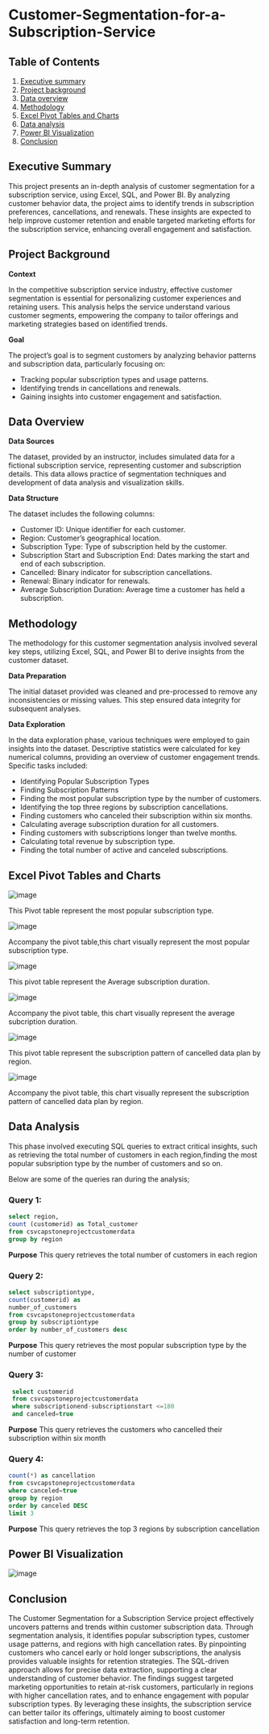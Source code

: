 # Customer-Segmentation-for-a-Subscription-Service
## Table of Contents
1. [Executive summary](executivesummary)
2. [Project background](projectbackground)
3. [Data overview](dataoverview)
4. [Methodology](methodology)
5. [Excel Pivot Tables and Charts](excelpivottablesandcharts)
6. [Data analysis](data-analysis)
7. [Power BI Visualization](powerbivisualization)
8. [Conclusion](conclusion)

## Executive Summary
This project presents an in-depth analysis of customer segmentation for a subscription service, using Excel, SQL, and Power BI. By analyzing customer behavior data, the project aims to identify trends in subscription preferences, cancellations, and renewals. These insights are expected to help improve customer retention and enable targeted marketing efforts for the subscription service, enhancing overall engagement and satisfaction.
## Project Background
**Context**

In the competitive subscription service industry, effective customer segmentation is essential for personalizing customer experiences and retaining users. This analysis helps the service understand various customer segments, empowering the company to tailor offerings and marketing strategies based on identified trends.

**Goal**

The project’s goal is to segment customers by analyzing behavior patterns and subscription data, particularly focusing on:
- Tracking popular subscription types and usage patterns.
- Identifying trends in cancellations and renewals.
- Gaining insights into customer engagement and satisfaction.
## Data Overview
**Data Sources**

The dataset, provided by an instructor, includes simulated data for a fictional subscription service, representing customer and subscription details. This data allows practice of segmentation techniques and development of data analysis and visualization skills.

**Data Structure**

The dataset includes the following columns:
- Customer ID: Unique identifier for each customer.
- Region: Customer’s geographical location.
- Subscription Type: Type of subscription held by the customer.
- Subscription Start and Subscription End: Dates marking the start and end of each subscription.
- Cancelled: Binary indicator for subscription cancellations.
- Renewal: Binary indicator for renewals.
- Average Subscription Duration: Average time a customer has held a subscription.
## Methodology
The methodology for this customer segmentation analysis involved several key steps, utilizing Excel, SQL, and Power BI to derive insights from the customer dataset.

**Data Preparation**
	
The initial dataset provided was cleaned and pre-processed to remove any inconsistencies or missing values. This step ensured data integrity for subsequent analyses.
	
**Data Exploration**

In the data exploration phase, various techniques were employed to gain insights into the dataset. Descriptive statistics were calculated for key numerical columns, providing an overview of customer engagement trends. Specific tasks included:
- Identifying Popular Subscription Types
- Finding Subscription Patterns
- Finding the most popular subscription type by the number of customers.
- Identifying the top three regions by subscription cancellations.
- Finding customers who canceled their subscription within six months.
- Calculating average subscription duration for all customers.
- Finding customers with subscriptions longer than twelve months.
- Calculating total revenue by subscription type.
- Finding the total number of active and canceled subscriptions.
## Excel Pivot Tables and Charts
![image](https://github.com/user-attachments/assets/f64c1855-7784-46af-99a4-5601881e5e48)

This Pivot table represent the most popular subscription type.

![image](https://github.com/user-attachments/assets/88bf139e-9348-47a9-b800-c94eca44db83)

Accompany the pivot table,this chart visually represent the most popular subscription type.

![image](https://github.com/user-attachments/assets/6f2c7837-6af8-4f07-be94-35c0329db106)

This pivot table represent the Average subscription duration.

![image](https://github.com/user-attachments/assets/1c8806de-f615-482e-8ab9-e8924abb8be8)

Accompany the pivot table, this chart visually represent the average subcription duration.

![image](https://github.com/user-attachments/assets/57740a7c-dbd1-4c79-8268-8571dab39445)

This pivot table represent the subscription pattern of cancelled data plan by region.

![image](https://github.com/user-attachments/assets/11c5c928-fc16-450b-b880-6891e10c27b4)

Accompany the pivot table, this chart visually represent the subscription pattern of cancelled data plan by region.

## Data Analysis
This phase involved executing SQL queries to extract critical insights, such as retrieving the total number of customers in each region,finding the most popular subsription type by the number of customers and so on.

Below are some of the queries ran during the analysis;
### Query 1:
```sql
select region,			
count (customerid) as Total_customer			
from csvcapstoneprojectcustomerdata			
group by region			
```
**Purpose** This query retrieves the total number of customers in each region
### Query 2:
```sql
select subscriptiontype,			
count(customerid) as 			
number_of_customers			
from csvcapstoneprojectcustomerdata			
group by subscriptiontype			
order by number_of_customers desc			
```
**Purpose** This query retrieves the most popular subscription type by the number of customer
### Query 3:
```sql
 select customerid				
 from csvcapstoneprojectcustomerdata				
 where subscriptionend-subscriptionstart <=180				
 and canceled=true
```
**Purpose** This query retrieves the customers who cancelled their subscription within six month
### Query 4:
```sql
count(*) as cancellation			
from csvcapstoneprojectcustomerdata			
where canceled=true			
group by region			
order by canceled DESC			
limit 3			
```
**Purpose** This query retrieves the top 3 regions by subscription cancellation
## Power BI Visualization
![image](https://github.com/user-attachments/assets/f4dfc3d5-c219-4bc1-8632-8cf49b8e726c)

## Conclusion
The Customer Segmentation for a Subscription Service project effectively uncovers patterns and trends within customer subscription data. Through segmentation analysis, it identifies popular subscription types, customer usage patterns, and regions with high cancellation rates. By pinpointing customers who cancel early or hold longer subscriptions, the analysis provides valuable insights for retention strategies. The SQL-driven approach allows for precise data extraction, supporting a clear understanding of customer behavior.
The findings suggest targeted marketing opportunities to retain at-risk customers, particularly in regions with higher cancellation rates, and to enhance engagement with popular subscription types. By leveraging these insights, the subscription service can better tailor its offerings, ultimately aiming to boost customer satisfaction and long-term retention.
